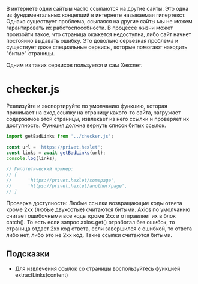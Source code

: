 В интернете одни сайтыы часто ссылаются на другие сайты. Это одна из фундаментальных концепций в интернете называемая гипертекст. Однако существует проблема, ссылаяся на другие сайты мы не можем гарантировать их работоспособности. В процессе жизни может произойти такое, что страница окажется недоступна, либо сайт начнет постоянно выдавать ошибку. Это довольно серьезная проблема и существует даже специальные сервисы, которые помогают находить "битые" страницы.

Одним из таких сервисов пользуется и сам Хекслет.

# checker.js
Реализуйте и экспортируйте по умолчанию функцию, которая принимает на вход ссылку на страницу какого-то сайта, загружает содержимое этой страницы, извлекает из него ссылки и проверяет их доступность. Функция должна вернуть список битых ссылок.

```js
import getBadLinks from '../checker.js';

const url = 'https://privet.hexlet';
const links = await getBadLinks(url);
console.log(links);

// Гипотетический пример:
// [
//      'https://privet.hexlet/somepage',
//      'https://privet.hexlet/another/page',
// ]
```
Проверка доступности:
Любые ссылки возвращающие коды ответа кроме 2хх (любые двухсотые) считаются битыми. Axios по умолчанию считает ошибочными все коды кроме 2хх и отправляет их в блок catch(). То есть если запрос axios.get() отработал без ошибок, то страница отдает 2хх код ответа, если завершился с ошибкой, то ответа либо нет, либо это не 2хх код. Такие ссылки считаются битыми.

## Подсказки
* Для извлечения ссылок со страницы воспользуйтесь функцией extractLinks(content)